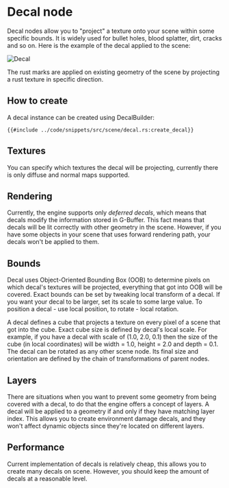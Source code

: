 # Decal node

Decal nodes allow you to "project" a texture onto your scene within some specific bounds. It is widely used for
bullet holes, blood splatter, dirt, cracks and so on. Here is the example of the decal applied to the scene:

![Decal](./decal.PNG)

The rust marks are applied on existing geometry of the scene by projecting a rust texture in specific direction.

## How to create

A decal instance can be created using DecalBuilder:

```rust,no_run
{{#include ../code/snippets/src/scene/decal.rs:create_decal}}
```

## Textures

You can specify which textures the decal will be projecting, currently there is only diffuse and normal maps
supported.

## Rendering

Currently, the engine supports only _deferred decals_, which means that decals modify the information stored in
G-Buffer. This fact means that decals will be lit correctly with other geometry in the scene. However, if you 
have some objects in your scene that uses forward rendering path, your decals won't be applied to them.

## Bounds

Decal uses Object-Oriented Bounding Box (OOB) to determine pixels on which decal's textures will be projected,
everything that got into OOB will be covered. Exact bounds can be set by tweaking local transform of a decal.
If you want your decal to be larger, set its scale to some large value. To position a decal - use local position,
to rotate - local rotation.

A decal defines a cube that projects a texture on every pixel of a scene that got into the cube. Exact cube size 
is defined by decal's local scale. For example, if you have a decal with scale of (1.0, 2.0, 0.1) then the size of 
the cube (in local coordinates) will be width = 1.0, height = 2.0 and depth = 0.1. The decal can be rotated as any 
other scene node. Its final size and orientation are defined by the chain of transformations of parent nodes.

## Layers

There are situations when you want to prevent some geometry from being covered with a decal, to do that the engine
offers a concept of layers. A decal will be applied to a geometry if and only if they have matching layer index. This 
allows you to create environment damage decals, and they won't affect dynamic objects since they're located on 
different layers.

## Performance

Current implementation of decals is relatively cheap, this allows you to create many decals on scene. However, you
should keep the amount of decals at a reasonable level. 
